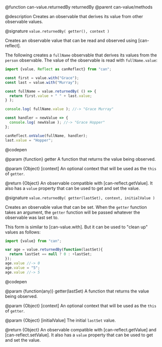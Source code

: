 @function can-value.returnedBy returnedBy
@parent can-value/methods

@description Creates an observable that derives its value from other observable values.

@signature `value.returnedBy( getter(), context )`

  Creates an observable value that can be read and observed using [can-reflect].

  The following creates a `fullName` observable that derives its values from the
  `person` observable. The value of the observable is read with `fullName.value`:

  ```js
  import {value, Reflect as canReflect} from "can";

  const first = value.with("Grace");
  const last = value.with("Murray");

  const fullName = value.returnedBy( () => {
    return first.value + " " + last.value;
  } );

  console.log( fullName.value ); //-> "Grace Murray"

  const handler = newValue => {
    console.log( newValue ); //-> "Grace Hopper"
  };

  canReflect.onValue(fullName, handler);
  last.value = "Hopper";
  ```
  @codepen

  @param {function} getter A function that returns the value being observed.

  @param {Object} [context] An optional context that will be used as the `this` of `getter`.

  @return {Object} An observable compatible with [can-reflect.getValue]. It also has a `value` property that can
  be used to get and set the value.

@signature `value.returnedBy( getter(lastSet), context, initialValue )`

  Creates an observable value that can be set.  When the `getter` function takes an
  argument, the `getter` function will be passed whatever the observable was last set to.

  This form is similar to [can-value.with].  But it can be used to "clean up" values as follows:

  ```js
  import {value} from "can";

  var age = value.returnedBy(function(lastSet){
    return lastSet == null ? 0 : +lastSet;
  });
  age.value //-> 0
  age.value = "5";
  age.value //-> 5
  ```
  @codepen

  @param {function(any)} getter(lastSet) A function that returns the value being observed.

  @param {Object} [context] An optional context that will be used as the `this` of `getter`.

  @param {Object} [initialValue] The initial `lastSet` value.

  @return {Object} An observable compatible with [can-reflect.getValue]
  and [can-reflect.setValue]. It also has a `value` property that can
  be used to get and set the value.
